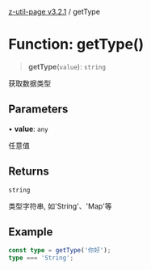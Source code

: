 [z-util-page v3.2.1](../index.md) / getType

# Function: getType()

> **getType**(`value`): `string`

获取数据类型

## Parameters

• **value**: `any`

任意值

## Returns

`string`

类型字符串, 如'String'、'Map'等

## Example

```ts
const type = getType('你好');
type === 'String';
```
